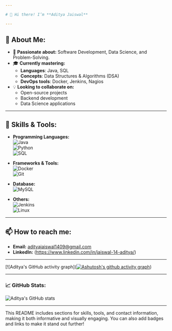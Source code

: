 ```yaml
---

# 👋 Hi there! I’m **Aditya Jaiswal**  

---
```


## 🚀 About Me:
- 👀 **Passionate about:** Software Development, Data Science, and Problem-Solving.
- 🎓 **Currently mastering:**  
  - **Languages**: Java, SQL  
  - **Concepts**: Data Structures & Algorithms (DSA)  
  - **DevOps tools**: Docker, Jenkins, Nagios  
- 💡 **Looking to collaborate on:**  
  - Open-source projects  
  - Backend development  
  - Data Science applications

---

## 🔧 Skills & Tools:
- **Programming Languages:**  
  ![Java](https://img.shields.io/badge/Java-ED8B00?style=for-the-badge&logo=java&logoColor=white)  
  ![Python](https://img.shields.io/badge/Python-FFD43B?style=for-the-badge&logo=python&logoColor=blue)  
  ![SQL](https://img.shields.io/badge/SQL-003B57?style=for-the-badge&logo=postgresql&logoColor=white)

- **Frameworks & Tools:**  
  ![Docker](https://img.shields.io/badge/Docker-2CA5E0?style=for-the-badge&logo=docker&logoColor=white)  
  ![Git](https://img.shields.io/badge/Git-F05032?style=for-the-badge&logo=git&logoColor=white)

- **Database:**  
  ![MySQL](https://img.shields.io/badge/MySQL-4479A1?style=for-the-badge&logo=mysql&logoColor=white)  

- **Others:**  
  ![Jenkins](https://img.shields.io/badge/Jenkins-D24939?style=for-the-badge&logo=jenkins&logoColor=white)  
  ![Linux](https://img.shields.io/badge/Linux-FCC624?style=for-the-badge&logo=linux&logoColor=black)

---

## 📫 How to reach me:
- **Email:** [adityajaiswal1409@gmail.com](mailto:adityajaiswal1409@gmail.com)  
- **LinkedIn:** (https://www.linkedin.com/in/jaiswal-14-aditya/)

---

[![Aditya's GitHub activity graph]([![Ashutosh's github activity graph](https://github-readme-activity-graph.vercel.app/graph?username=jaiswal-aditya-14&bg_color=ffcfe9&color=9e4c98&line=9e4c98&point=403d3d&area=true&hide_border=true)](https://github.com/ashutosh00710/github-readme-activity-graph))

---

### 📈 GitHub Stats:
![Aditya's GitHub stats](https://github-readme-stats.vercel.app/api?username=AdityaJaiswal&show_icons=true&theme=radical)

---

This README includes sections for skills, tools, and contact information, making it both informative and visually engaging. You can also add badges and links to make it stand out further!
